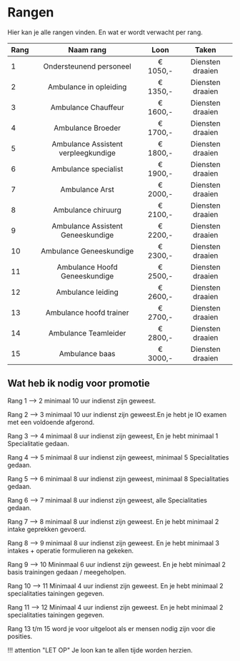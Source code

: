 # Rangen 
Hier kan je alle rangen vinden. En wat er wordt verwacht per rang.

| Rang | Naam rang | Loon | Taken |
|:--------------------|:---------------:|:-----------------:|:-----------------:|
| 1 | Ondersteunend personeel | € 1050,- | Diensten draaien |
| 2 | Ambulance in opleiding | € 1350,- | Diensten draaien |
| 3 | Ambulance Chauffeur | € 1600,- | Diensten draaien |
| 4 | Ambulance Broeder | € 1700,- | Diensten draaien |
| 5 | Ambulance Assistent verpleegkundige | € 1800,- | Diensten draaien | 
| 6 | Ambulance  specialist | € 1900,- | Diensten draaien |
| 7 | Ambulance  Arst | € 2000,- | Diensten draaien |
| 8 | Ambulance chiruurg | € 2100,- | Diensten draaien |
| 9 | Ambulance Assistent Geneeskundige | € 2200,- | Diensten draaien |
| 10 | Ambulance Geneeskundige | € 2300,- | Diensten draaien |
| 11 | Ambulance Hoofd Geneeskundige | € 2500,- | Diensten draaien |
| 12 | Ambulance leiding | € 2600,- | Diensten draaien |
| 13 | Ambulance hoofd trainer | € 2700,- | Diensten draaien |
| 14 | Ambulance Teamleider | € 2800,- | Diensten draaien |
| 15 | Ambulance baas | € 3000,- | Diensten draaien |

## Wat heb ik nodig voor promotie
Rang 1 --> 2 minimaal 10 uur indienst zijn geweest.

Rang 2 --> 3 minimaal 10 uur indienst zijn geweest.En je hebt je IO examen met een voldoende afgerond.

Rang 3 --> 4 minimaal 8 uur indienst zijn geweest, En je hebt minimaal 1 Specialitatie gedaan.

Rang 4 --> 5 minimaal 8 uur indienst zijn geweest, minimaal 5 Specialitaties gedaan.

Rang 5 --> 6 minimaal 8 uur indienst zijn geweest, minimaal 8 Specialitaties gedaan. 

Rang 6 --> 7 minimaal 8 uur indienst zijn geweest, alle Specialitaties gedaan.

Rang 7 --> 8 minimaal 8 uur indienst zijn geweest. En je hebt minimaal 2 intake geprekken gevoerd. 

Rang 8 --> 9 minimaal 8 uur indienst zijn geweest. En je hebt minimaal 3 intakes + operatie formulieren na gekeken.

Rang 9 --> 10 Mininmaal 6 uur indienst zijn geweest. En je hebt minimaal 2 basis trainingen gedaan / meegeholpen.

Rang 10 --> 11 Minimaal 4 uur indienst zijn geweest. En je hebt minimaal 2 specialitaties tainingen gegeven. 

Rang 11 --> 12 Minimaal 4 uur indienst zijn geweest. En je hebt minimaal 2 specialitaties tainingen gegeven.

Rang 13 t/m 15 word je voor uitgeloot als er mensen nodig zijn voor die posities. 

!!! attention "LET OP"
    Je loon kan te allen tijde worden herzien.